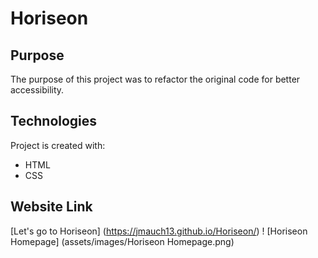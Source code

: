 # Horiseon
## Purpose
The purpose of this project was to refactor the original code for better accessibility.
## Technologies
Project is created with:
* HTML
* CSS
## Website Link
[Let's go to Horiseon] (https://jmauch13.github.io/Horiseon/)
! [Horiseon Homepage] (assets/images/Horiseon Homepage.png)

